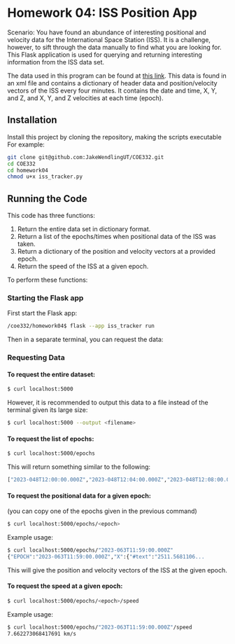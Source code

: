 # Homework 04: ISS Position App

Scenario: You have found an abundance of interesting positional and velocity data for the International Space Station (ISS). It is a challenge, however, to sift through the data manually to find what you are looking for. This Flask application is used for querying and returning interesting information from the ISS data set.

The data used in this program can be found at [this link](https://spotthestation.nasa.gov/trajectory_data.cfm). This data is found in an xml file and contains a dictionary of header data and position/velocity vectors of the ISS every four minutes. It contains the date and time, X, Y, and Z, and X, Y, and Z velocities at each time (epoch).

## Installation

Install this project by cloning the repository, making the scripts executable
For example:

```bash
git clone git@github.com:JakeWendlingUT/COE332.git
cd COE332
cd homework04
chmod u+x iss_tracker.py
```

## Running the Code

This code has three functions:
1. Return the entire data set in dictionary format.
2. Return a list of the epochs/times when positional data of the ISS was taken.
3. Return a dictionary of the position and velocity vectors at a provided epoch.
4. Return the speed of the ISS at a given epoch.

To perform these functions:

### Starting the Flask app
First start the Flask app:
```bash
/coe332/homework04$ flask --app iss_tracker run
```
Then in a separate terminal, you can request the data:

### Requesting Data
#### To request the entire dataset:
```bash
$ curl localhost:5000
```
However, it is recommended to output this data to a file instead of the terminal given its large size:
```bash
$ curl localhost:5000 --output <filename>
```
#### To request the list of epochs:
```bash
$ curl localhost:5000/epochs
```
This will return something similar to the following:
```bash
["2023-048T12:00:00.000Z","2023-048T12:04:00.000Z","2023-048T12:08:00.000Z",...
```
#### To request the positional data for a given epoch:
(you can copy one of the epochs given in the previous command)
```bash
$ curl localhost:5000/epochs/<epoch>
```
Example usage:
```bash
$ curl localhost:5000/epochs/"2023-063T11:59:00.000Z"
{"EPOCH":"2023-063T11:59:00.000Z","X":{"#text":"2511.5681106...
```
This will give the position and velocity vectors of the ISS at the given epoch.

#### To request the speed at a given epoch:
```bash
$ curl localhost:5000/epochs/<epoch>/speed
```
Example usage:
```bash
$ curl localhost:5000/epochs/"2023-063T11:59:00.000Z"/speed
7.662273068417691 km/s
```
